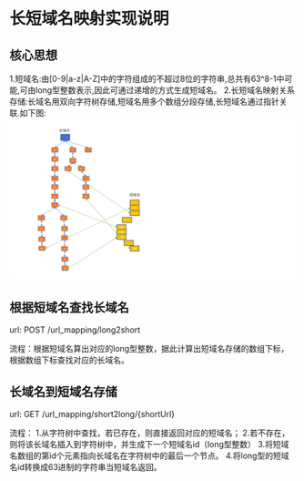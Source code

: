 # 长短域名映射实现说明

## 核心思想

1.短域名:由[0-9|a-z|A-Z]中的字符组成的不超过8位的字符串,总共有63^8-1中可能,可由long型整数表示,因此可通过递增的方式生成短域名。
2.长短域名映射关系存储:长域名用双向字符树存储,短域名用多个数组分段存储,长短域名通过指针关联.如下图:
![image info](doc/idea.png)

## 根据短域名查找长域名

url: POST /url_mapping/long2short 

流程：根据短域名算出对应的long型整数，据此计算出短域名存储的数组下标，根据数组下标查找对应的长域名。

## 长域名到短域名存储

url: GET /url_mapping/short2long/{shortUrl}

流程：
1.从字符树中查找，若已存在，则直接返回对应的短域名；
2.若不存在，则将该长域名插入到字符树中，并生成下一个短域名id（long型整数）
3.将短域名数组的第id个元素指向长域名在字符树中的最后一个节点。
4.将long型的短域名id转换成63进制的字符串当短域名返回。







